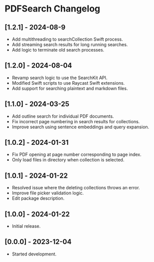 # PDFSearch Changelog

## [1.2.1] - 2024-08-9

- Add multithreading to searchCollection Swift process.
- Add streaming search results for long running searches.
- Add logic to terminate old search processes.

## [1.2.0] - 2024-08-04

- Revamp search logic to use the SearchKit API.
- Modified Swift scripts to use Raycast Swift extensions.
- Add support for searching plaintext and markdown files.

## [1.1.0] - 2024-03-25

- Add outline search for individual PDF documents.
- Fix incorrect page numbering in search results for collections.
- Improve search using sentence embeddings and query expansion.

## [1.0.2] - 2024-01-31

- Fix PDF opening at page number corresponding to page index.
- Only load files in directory when collection is selected.

## [1.0.1] - 2024-01-22

- Resolved issue where the deleting collections throws an error.
- Improve file picker validation logic.
- Edit package description.

## [1.0.0] - 2024-01-22

- Initial release.

## [0.0.0] - 2023-12-04

- Started development.
